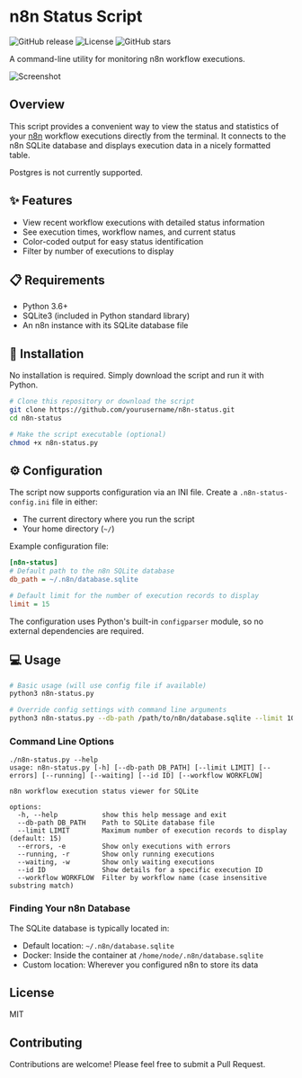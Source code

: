 # n8n Status Script

![GitHub release](https://img.shields.io/github/v/release/urbanadventurer/n8n-status)
![License](https://img.shields.io/badge/license-MIT-blue.svg)
![GitHub stars](https://img.shields.io/github/stars/urbanadventurer/n8n-status)

A command-line utility for monitoring n8n workflow executions.

![Screenshot](https://github.com/user-attachments/assets/9a2f7b78-457d-4d02-804c-bbbb53846920)

## Overview

This script provides a convenient way to view the status and statistics of your [n8n](https://n8n.io) workflow executions directly from the terminal. It connects to the n8n SQLite database and displays execution data in a nicely formatted table.

Postgres is not currently supported.

## ✨ Features

- View recent workflow executions with detailed status information
- See execution times, workflow names, and current status
- Color-coded output for easy status identification
- Filter by number of executions to display

## 📋 Requirements

- Python 3.6+
- SQLite3 (included in Python standard library)
- An n8n instance with its SQLite database file

## 🚀 Installation

No installation is required. Simply download the script and run it with Python.

```bash
# Clone this repository or download the script
git clone https://github.com/yourusername/n8n-status.git
cd n8n-status

# Make the script executable (optional)
chmod +x n8n-status.py
```

## ⚙️ Configuration

The script now supports configuration via an INI file. Create a `.n8n-status-config.ini` file in either:
- The current directory where you run the script
- Your home directory (`~/`)

Example configuration file:

```ini
[n8n-status]
# Default path to the n8n SQLite database
db_path = ~/.n8n/database.sqlite

# Default limit for the number of execution records to display
limit = 15
```

The configuration uses Python's built-in `configparser` module, so no external dependencies are required.

## 💻 Usage

```bash
# Basic usage (will use config file if available)
python3 n8n-status.py

# Override config settings with command line arguments
python3 n8n-status.py --db-path /path/to/n8n/database.sqlite --limit 10

```

### Command Line Options

```
./n8n-status.py --help
usage: n8n-status.py [-h] [--db-path DB_PATH] [--limit LIMIT] [--errors] [--running] [--waiting] [--id ID] [--workflow WORKFLOW]

n8n workflow execution status viewer for SQLite

options:
  -h, --help           show this help message and exit
  --db-path DB_PATH    Path to SQLite database file
  --limit LIMIT        Maximum number of execution records to display (default: 15)
  --errors, -e         Show only executions with errors
  --running, -r        Show only running executions
  --waiting, -w        Show only waiting executions
  --id ID              Show details for a specific execution ID
  --workflow WORKFLOW  Filter by workflow name (case insensitive substring match)
```

### Finding Your n8n Database

The SQLite database is typically located in:

- Default location: `~/.n8n/database.sqlite`
- Docker: Inside the container at `/home/node/.n8n/database.sqlite`
- Custom location: Wherever you configured n8n to store its data

## License

MIT

## Contributing

Contributions are welcome! Please feel free to submit a Pull Request.
